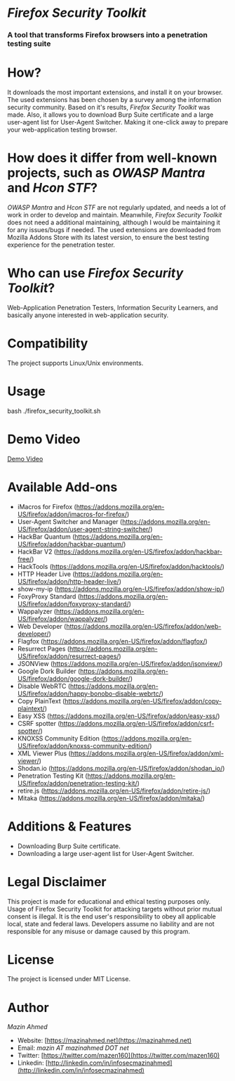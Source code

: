 *Firefox Security Toolkit*
====================
### A tool that transforms Firefox browsers into a penetration testing suite ###


# How? #
It downloads the most important extensions, and install it on your browser. The used extensions has been chosen by a survey among the information security community. Based on it's results, *Firefox Security Toolkit* was made. Also, it allows you to download Burp Suite certificate and a large user-agent list for User-Agent Switcher. Making it one-click away to prepare your web-application testing browser.

# How does it differ from well-known projects, such as *OWASP Mantra* and *Hcon STF*? #
*OWASP Mantra* and *Hcon STF* are not regularly updated, and needs a lot of work in order to develop and maintain. Meanwhile, *Firefox Security Toolkit* does not need a additional maintaining, although I would be maintaining it for any issues/bugs if needed. The used extensions are downloaded from Mozilla Addons Store with its latest version, to ensure the best testing experience for the penetration tester.

# Who can use *Firefox Security Toolkit*? #
Web-Application Penetration Testers, Information Security Learners, and basically anyone interested in web-application security.

# Compatibility #
The project supports Linux/Unix environments.

# Usage #
bash ./firefox_security_toolkit.sh

# Demo Video #
[Demo Video](https://www.youtube.com/watch?v=0pD-tNrxrzY)

# Available Add-ons #
* iMacros for Firefox (https://addons.mozilla.org/en-US/firefox/addon/imacros-for-firefox/)
* User-Agent Switcher and Manager (https://addons.mozilla.org/en-US/firefox/addon/user-agent-string-switcher/)
* HackBar Quantum (https://addons.mozilla.org/en-US/firefox/addon/hackbar-quantum/)
* HackBar V2 (https://addons.mozilla.org/en-US/firefox/addon/hackbar-free/)
* HackTools (https://addons.mozilla.org/en-US/firefox/addon/hacktools/)
* HTTP Header Live (https://addons.mozilla.org/en-US/firefox/addon/http-header-live/)
* show-my-ip (https://addons.mozilla.org/en-US/firefox/addon/show-ip/)
* FoxyProxy Standard (https://addons.mozilla.org/en-US/firefox/addon/foxyproxy-standard/)
* Wappalyzer (https://addons.mozilla.org/en-US/firefox/addon/wappalyzer/)
* Web Developer (https://addons.mozilla.org/en-US/firefox/addon/web-developer/)
* Flagfox (https://addons.mozilla.org/en-US/firefox/addon/flagfox/)
* Resurrect Pages (https://addons.mozilla.org/en-US/firefox/addon/resurrect-pages/)
* JSONView (https://addons.mozilla.org/en-US/firefox/addon/jsonview/)
* Google Dork Builder (https://addons.mozilla.org/en-US/firefox/addon/google-dork-builder/)
* Disable WebRTC (https://addons.mozilla.org/en-US/firefox/addon/happy-bonobo-disable-webrtc/)
* Copy PlainText (https://addons.mozilla.org/en-US/firefox/addon/copy-plaintext/)
* Easy XSS (https://addons.mozilla.org/en-US/firefox/addon/easy-xss/)
* CSRF spotter (https://addons.mozilla.org/en-US/firefox/addon/csrf-spotter/)
* KNOXSS Community Edition (https://addons.mozilla.org/en-US/firefox/addon/knoxss-community-edition/)
* XML Viewer Plus (https://addons.mozilla.org/en-US/firefox/addon/xml-viewer/)
* Shodan.io (https://addons.mozilla.org/en-US/firefox/addon/shodan_io/)
* Penetration Testing Kit (https://addons.mozilla.org/en-US/firefox/addon/penetration-testing-kit/)
* retire.js (https://addons.mozilla.org/en-US/firefox/addon/retire-js/)
* Mitaka (https://addons.mozilla.org/en-US/firefox/addon/mitaka/)

# Additions & Features #
* Downloading Burp Suite certificate.
* Downloading a large user-agent list for User-Agent Switcher.


# **Legal Disclaimer** #
This project is made for educational and ethical testing purposes only. Usage of Firefox Security Toolkit for attacking targets without prior mutual consent is illegal. It is the end user's responsibility to obey all applicable local, state and federal laws. Developers assume no liability and are not responsible for any misuse or damage caused by this program.


# **License** #
The project is licensed under MIT License.

# **Author** #
*Mazin Ahmed*
* Website: [https://mazinahmed.net](https://mazinahmed.net)
* Email: *mazin AT mazinahmed DOT net*
* Twitter: [https://twitter.com/mazen160](https://twitter.com/mazen160)
* Linkedin: [http://linkedin.com/in/infosecmazinahmed](http://linkedin.com/in/infosecmazinahmed)

